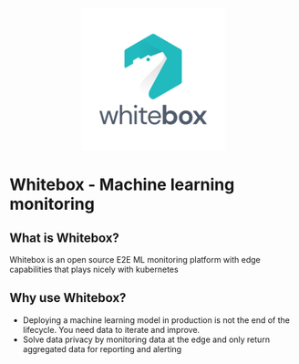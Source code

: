 <p align="center"><img src="assets/logo.svg" width="50%" alt="whitebox logo" /></p>

# Whitebox - Machine learning monitoring

## What is Whitebox?

Whitebox is an open source E2E ML monitoring platform with edge capabilities that plays nicely with kubernetes

## Why use Whitebox?

- Deploying a machine learning model in production is not the end of the lifecycle. You need data to iterate and improve.
- Solve data privacy by monitoring data at the edge and only return aggregated data for reporting and alerting

